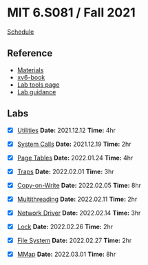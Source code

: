 # MIT 6.S081 / Fall 2021

[Schedule](https://pdos.csail.mit.edu/6.828/2021/schedule.html)

## Reference

- [Materials](https://pdos.csail.mit.edu/6.828/2021/reference.html)
- [xv6-book](https://pdos.csail.mit.edu/6.828/2021/xv6/book-riscv-rev2.pdf)
- [Lab tools page](https://pdos.csail.mit.edu/6.828/2021/tools.html)
- [Lab guidance](https://pdos.csail.mit.edu/6.828/2021/labs/guidance.html)

## Labs

- [x] [Utilities](https://pdos.csail.mit.edu/6.828/2021/labs/util.html)
	**Date:** 2021.12.12
	**Time:** 4hr
- [x] [System Calls](https://pdos.csail.mit.edu/6.828/2021/labs/syscall.html)
	**Date:** 2021.12.19
	**Time:** 2hr
- [x] [Page Tables](https://pdos.csail.mit.edu/6.828/2021/labs/pgtbl.html)
	**Date:** 2022.01.24
	**Time:** 4hr
- [x] [Traps](https://pdos.csail.mit.edu/6.828/2021/labs/traps.html)
	**Date:** 2022.02.01
	**Time:** 3hr
- [x] [Copy-on-Write](https://pdos.csail.mit.edu/6.828/2021/labs/cow.html)
	**Date:** 2022.02.05
	**Time:** 8hr
- [x] [Multithreading](https://pdos.csail.mit.edu/6.828/2021/labs/thread.html)
	**Date:** 2022.02.11
	**Time:** 2hr
- [x] [Network Driver](https://pdos.csail.mit.edu/6.828/2021/labs/net.html)
	**Date:** 2022.02.14
	**Time:** 3hr
- [x] [Lock](https://pdos.csail.mit.edu/6.828/2021/labs/lock.html)
	**Date:** 2022.02.26
	**Time:** 2hr
- [x] [File System](https://pdos.csail.mit.edu/6.828/2021/labs/fs.html)
	**Date:** 2022.02.27
	**Time:** 2hr
- [x] [MMap](https://pdos.csail.mit.edu/6.828/2021/labs/mmap.html)
	**Date:** 2022.03.01
	**Time:** 8hr

